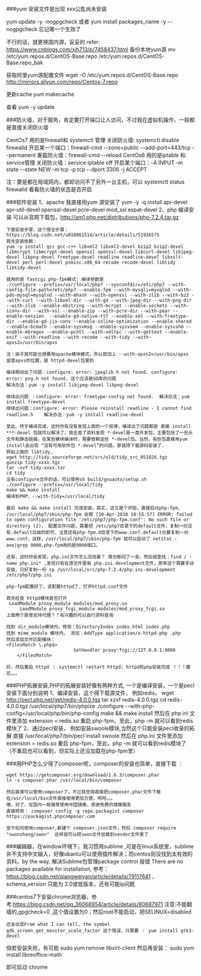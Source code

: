 
###yum 安装文件是出现 xxx公匙尚未安装

yum update -y -nogpgcheck  或者 yum install packages_name -y --nogpgcheck 忘记哪一个生效了

不行的话，就更换国内源，妥妥的 refer: https://www.cnblogs.com/xjh713/p/7458437.html
 备份本地yum源
 mv /etc/yum.repos.d/CentOS-Base.repo /etc/yum.repos.d/CentOS-Base.repo_bak 

 获取阿里yum源配置文件
 wget -O /etc/yum.repos.d/CentOS-Base.repo http://mirrors.aliyun.com/repo/Centos-7.repo 

 更新cache
 yum makecache 

 查看
 yum -y update 
 
###防火墙，对于服务，肯定要打开端口让人访问，不过我在虚拟机操作，一般都是直接关闭防火墙
   
  CentOs7 用的是firewall和 systemctl 管理
   关闭防火墙: systemctl disable firewalld
   开启某一个端口：firewall-cmd --zone=public --add-port=443/tcp --permanent
   重载防火墙：firewall-cmd --reload
  CentOs6 用的是iptable 和 service管理
   关闭防火墙：service iptable off
   开启某个端口：-A INPUT -m state --state NEW -m tcp -p tcp --dport 3306 -j ACCEPT

   注：要是都在局域网内，都却访问不了另外一台主机，可以 systemctl status firewalld 看看防火墙的状态是否开启

###软件安装
	1、apache 我直接用yum 源安装了 yum -y -q install apr-devel apr-util-devel openssl-devel pcre-devel mod_ssl expat-devel
	2、php  编译安装 可以从官网下载包，http://am1.php.net/distributions/php-7.2.4.tar.gz 

	下面安装步骤，这个很全步骤：https://blog.csdn.net/u010861514/article/details/51926575
	首先安装依赖：
	yum -y install gcc gcc-c++ libxml2 libxml2-devel bzip2 bzip2-devel libmcrypt libmcrypt-devel openssl openssl-devel libcurl-devel libjpeg-devel libpng-devel freetype-devel readline readline-devel libxslt-devel perl perl-devel psmisc.x86_64 recode recode-devel libtidy libtidy-devel

	我用的是 fastcgi php-fpm模式: 编译参数是 
	./configure --prefix=/usr/local/php7 --sysconfdir=/etc/php7 --with-config-file-path=/etc/php7 --enable-fpm --with-mysqli=mysqlnd --with-pdo-mysql=mysqlnd --with-mhash --with-openssl --with-zlib --with-bz2 --with-curl --with-libxml-dir --with-gd --with-jpeg-dir --with-png-dir --with-zlib --enable-mbstring --with-mcrypt --enable-sockets --with-iconv-dir --with-xsl --enable-zip --with-pcre-dir --with-pear --enable-session  --enable-gd-native-ttf --enable-xml --with-freetype-dir --enable-gd-jis-conv --enable-inline-optimization --enable-shared --enable-bcmath --enable-sysvmsg --enable-sysvsem --enable-sysvshm --enable-mbregex --enable-pcntl --with-xmlrpc --with-gettext --enable-exif --with-readline --with-recode --with-tidy --with-apxs2=/usr/bin/apxs
	
	注：由于我可能也想要用apache模块模式，所以我加上 --with-apxs2=/usr/bin/apxs    留意apxs的位置，是 httpd-devel包里的
	
	编译期间出了问题：configure: error: jpeglib.h not found. configure: error: png.h not found. 这个应该是GD库的问题
	解决办法：yum -y install libjpeg-devel libpng-devel
	
	继续出问题 ：configure: error: freetype-config not found.  解决办法：yum install freetype-devel
	继续出问题：configure: error: Please reinstall readline - I cannot find readline.h    解决办法：yum -y install readline-devel
	
	至此。终于编译完成，这时你有没有发现上面的一个规律，编译出了问题都是 直接 install ***-devel 包就可以解决了，我去查了资料发现 *-devel是一类开发包，主要包括了一些头文件和静态链接。在某些模块编译时，需要依赖这些 *-devel包。当然，有些包直接用yum install会出现 “没有可用软件包 *-devel”的问题，那就得下载源码安装了.
	例如上面的 libtidy, 
	wget http://tidy.sourceforge.net/src/old/tidy_src_051026.tgz
	gunzip tidy-xxxx.tgz
	tar -xvf tidy-xxxx.tar
	cd tidy
	没有configure文件的话，可以使用sh build/gnuauto/setup.sh
	./configure --prefix=/usr/local/tidy
	make && make install
	编译到PHP，--with-tidy=/usr/local/tidy
	
	最后 make && make install 完成安装，其实，这又是个开始，直接启动php-fpm, /usr/local/php7/sbin/php-fpm 会报 [10-Apr-2018 10:55:57] ERROR: failed to open configuration file '/etc/php7/php-fpm.conf': No such file or directory (2)， 配置文件问题，需要把 /etc/php7目录下的default文件，复制一份没有.default后缀的即可，注意还有php-fpm.d目录下的www.conf.default也要复制一份 www.conf，这样，/usr/local/php7/sbin/php-fpm 就可以启动了 netstat -ano|grep 9000,php-fpm用的是9000端口。
	
	还有，这时你会发现，php.ini文件怎么没找着？ 我也郁闷了一会，然后就查找：find / -name php.ini* ,发现只有在源文件里有 php.ini.development文件，原来这个需要手动安装，只好复制一份 cp /usr/local/src/php-7.2.4/php.ini-development /etc/php7/php.ini
	
	php-fpm配置好了，该配置httpd了，打开httpd.conf文件
	
	首先检查 httpd模块是否打开
	 LoadModule proxy_module modules/mod_proxy.so  
         LoadModule proxy_fcgi_module modules/mod_proxy_fcgi.so
	上面两个是使支持代理？？有兴趣的可以自行资料查询

	找到 dir_module模块内，修改：DirectoryIndex index.html index.php
	找到 mime_module 模块内， 添加：AddType application/x-httpd-php .php 
	然后添加文件匹配模块：
	<FilesMatch \.php$>  
                             SetHandler proxy:fcgi://127.0.0.1:9000  
        </FilesMatch>
 	
	好，然后重启 httpd ； systemctl restart httpd; httpd和php安装完成 ！！！撒花。。。

###PHP拓展安装,PHP的拓展安装好像有两种方式, 一个是编译安装，一个是pecl安装下面分别说明
	1、编译安装，这个得下载源文件， 例如redis， 
		wget http://pecl.php.net/get/redis-4.0.0.tgz
		tar xzvf redis-4.0.0.tgz
		cd 	redis-4.0.0.tgz	
		/usr/local/php7/bin/phpize
		./configure --with-php-config=/usr/local/php/bin/php-config
		make && make install
		然后在 php.ini 文件里添加 extension = redis.so  重启 php-fpm，至此，php -m 就可以看到redis模块了
	2、通过pecl安装， 例如安装swoole模块,当然这个只能安装pecl收录的拓展
		直接 /usr/local/php7/bin/pecl install swoole
		然后在 php.ini 文件里添加 extension = redis.so  重启 php-fpm，至此，php -m 就可以看到redis模块了（不重启也可以看到，但实际上还没加载在php-fpm里）


###用PHP怎么少得了composer呢，composer的安装也简单，直接下载 ： 

	wget https://getcomposer.org/download/1.6.3/composer.phar
	ln -s composer.phar /usr/local/bin/composer

	然后直接可以使用composer了，不过我觉得直接把composer.phar文件下载在/usr/local/bin文件直接使用更加方便，呵呵。。。
	噢，对了，在国内一般推荐使用中国镜像，感谢免费的镜像服务
	直接修改： composer config -g repo.packagist composer https://packagist.phpcomposer.com   

	至于如何使用composer,新建个 composer.json文件，然后 composer require "swonzhang/swon"  这样就可以把swon文件加载到vender文件里了

###编辑器，在window环境下，我习惯用sublime ,可是在linux系统里，sublime并不支持中文输入，好像ubantu可以使用插件解决；而centos则没找到太有效的资料。by the way, 解决Sublime包管理package control 报错 There are no packages available for installation, 参考：https://blog.csdn.net/qiangweiyan/article/details/79117641 ， schema_version 只能为 2.0或低版本，还有可能ip问题



###centos7下安装chrome浏览器，参考:https://blog.csdn.net/qq_36068954/article/details/80687971
	注意:不能翻墙的,gpgcheck=0 ,这个值设置为0；然后root不能启动，把SELINUX=disabled

	还会出现From what I can tell, the symbol gdk_screen_get_monitor_scale_factor 这个错误，只需要 ： yum install gtk3-devel

倘若安装失败，有可能 sudo yum remove libvirt-client
然后再安装： sudo yum install libreoffice-math

即可启动 chrome